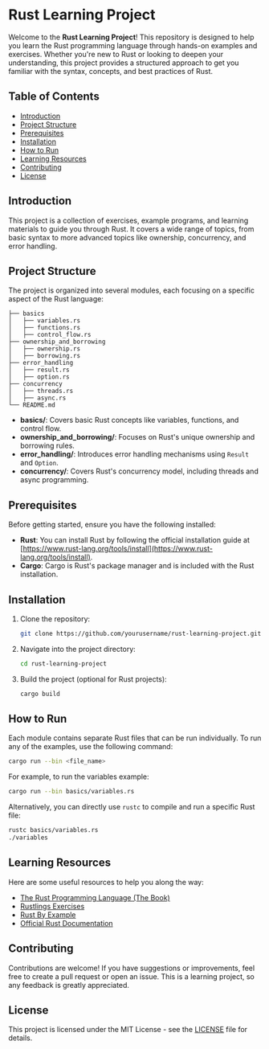 # Rust Learning Project

Welcome to the **Rust Learning Project**! This repository is designed to help you learn the Rust programming language through hands-on examples and exercises. Whether you're new to Rust or looking to deepen your understanding, this project provides a structured approach to get you familiar with the syntax, concepts, and best practices of Rust.

## Table of Contents

- [Introduction](#introduction)
- [Project Structure](#project-structure)
- [Prerequisites](#prerequisites)
- [Installation](#installation)
- [How to Run](#how-to-run)
- [Learning Resources](#learning-resources)
- [Contributing](#contributing)
- [License](#license)

## Introduction

This project is a collection of exercises, example programs, and learning materials to guide you through Rust. It covers a wide range of topics, from basic syntax to more advanced topics like ownership, concurrency, and error handling.

## Project Structure

The project is organized into several modules, each focusing on a specific aspect of the Rust language:

```
├── basics
│   ├── variables.rs
│   ├── functions.rs
│   ├── control_flow.rs
├── ownership_and_borrowing
│   ├── ownership.rs
│   ├── borrowing.rs
├── error_handling
│   ├── result.rs
│   ├── option.rs
├── concurrency
│   ├── threads.rs
│   ├── async.rs
└── README.md
```

- **basics/**: Covers basic Rust concepts like variables, functions, and control flow.
- **ownership_and_borrowing/**: Focuses on Rust's unique ownership and borrowing rules.
- **error_handling/**: Introduces error handling mechanisms using `Result` and `Option`.
- **concurrency/**: Covers Rust's concurrency model, including threads and async programming.

## Prerequisites

Before getting started, ensure you have the following installed:

- **Rust**: You can install Rust by following the official installation guide at [https://www.rust-lang.org/tools/install](https://www.rust-lang.org/tools/install).
- **Cargo**: Cargo is Rust's package manager and is included with the Rust installation.

## Installation

1. Clone the repository:

    ```bash
    git clone https://github.com/yourusername/rust-learning-project.git
    ```

2. Navigate into the project directory:

    ```bash
    cd rust-learning-project
    ```

3. Build the project (optional for Rust projects):

    ```bash
    cargo build
    ```

## How to Run

Each module contains separate Rust files that can be run individually. To run any of the examples, use the following command:

```bash
cargo run --bin <file_name>
```

For example, to run the variables example:

```bash
cargo run --bin basics/variables.rs
```

Alternatively, you can directly use `rustc` to compile and run a specific Rust file:

```bash
rustc basics/variables.rs
./variables
```

## Learning Resources

Here are some useful resources to help you along the way:

- [The Rust Programming Language (The Book)](https://doc.rust-lang.org/book/)
- [Rustlings Exercises](https://github.com/rust-lang/rustlings)
- [Rust By Example](https://doc.rust-lang.org/rust-by-example/)
- [Official Rust Documentation](https://doc.rust-lang.org/)

## Contributing

Contributions are welcome! If you have suggestions or improvements, feel free to create a pull request or open an issue. This is a learning project, so any feedback is greatly appreciated.

## License

This project is licensed under the MIT License - see the [LICENSE](LICENSE) file for details.
